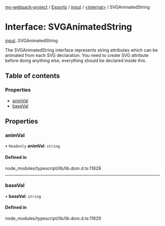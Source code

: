 [my-webpack-project](../README.md) / [Exports](../modules.md) / [input](../modules/input.md) / [<internal\>](../modules/input._internal_.md) / SVGAnimatedString

# Interface: SVGAnimatedString

[input](../modules/input.md).[<internal>](../modules/input._internal_.md).SVGAnimatedString

The SVGAnimatedString interface represents string attributes which can be animated from each SVG declaration. You need to create SVG attribute before doing anything else, everything should be declared inside this.

## Table of contents

### Properties

- [animVal](input._internal_.SVGAnimatedString.md#animval)
- [baseVal](input._internal_.SVGAnimatedString.md#baseval)

## Properties

### animVal

• `Readonly` **animVal**: `string`

#### Defined in

node_modules/typescript/lib/lib.dom.d.ts:11828

___

### baseVal

• **baseVal**: `string`

#### Defined in

node_modules/typescript/lib/lib.dom.d.ts:11829
